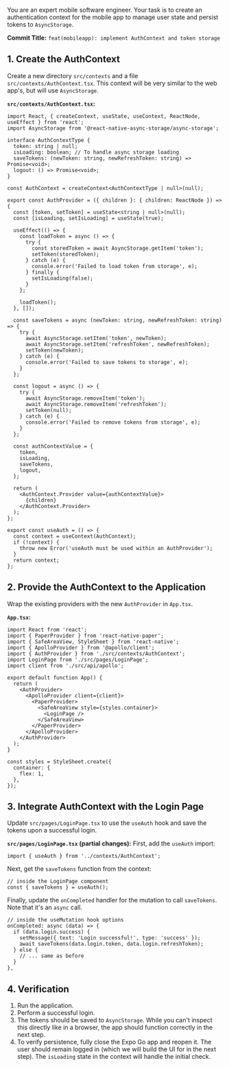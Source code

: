 You are an expert mobile software engineer. Your task is to create an authentication context for the mobile app to manage user state and persist tokens to `AsyncStorage`.

**Commit Title:** `feat(mobileapp): implement AuthContext and token storage`

## 1. Create the AuthContext

Create a new directory `src/contexts` and a file `src/contexts/AuthContext.tsx`. This context will be very similar to the web app's, but will use `AsyncStorage`.

**`src/contexts/AuthContext.tsx`:**
```tsx
import React, { createContext, useState, useContext, ReactNode, useEffect } from 'react';
import AsyncStorage from '@react-native-async-storage/async-storage';

interface AuthContextType {
  token: string | null;
  isLoading: boolean; // To handle async storage loading
  saveTokens: (newToken: string, newRefreshToken: string) => Promise<void>;
  logout: () => Promise<void>;
}

const AuthContext = createContext<AuthContextType | null>(null);

export const AuthProvider = ({ children }: { children: ReactNode }) => {
  const [token, setToken] = useState<string | null>(null);
  const [isLoading, setIsLoading] = useState(true);

  useEffect(() => {
    const loadToken = async () => {
      try {
        const storedToken = await AsyncStorage.getItem('token');
        setToken(storedToken);
      } catch (e) {
        console.error('Failed to load token from storage', e);
      } finally {
        setIsLoading(false);
      }
    };

    loadToken();
  }, []);

  const saveTokens = async (newToken: string, newRefreshToken: string) => {
    try {
      await AsyncStorage.setItem('token', newToken);
      await AsyncStorage.setItem('refreshToken', newRefreshToken);
      setToken(newToken);
    } catch (e) {
      console.error('Failed to save tokens to storage', e);
    }
  };

  const logout = async () => {
    try {
      await AsyncStorage.removeItem('token');
      await AsyncStorage.removeItem('refreshToken');
      setToken(null);
    } catch (e) {
      console.error('Failed to remove tokens from storage', e);
    }
  };

  const authContextValue = {
    token,
    isLoading,
    saveTokens,
    logout,
  };

  return (
    <AuthContext.Provider value={authContextValue}>
      {children}
    </AuthContext.Provider>
  );
};

export const useAuth = () => {
  const context = useContext(AuthContext);
  if (!context) {
    throw new Error('useAuth must be used within an AuthProvider');
  }
  return context;
};
```

## 2. Provide the AuthContext to the Application

Wrap the existing providers with the new `AuthProvider` in `App.tsx`.

**`App.tsx`:**
```tsx
import React from 'react';
import { PaperProvider } from 'react-native-paper';
import { SafeAreaView, StyleSheet } from 'react-native';
import { ApolloProvider } from '@apollo/client';
import { AuthProvider } from './src/contexts/AuthContext';
import LoginPage from './src/pages/LoginPage';
import client from './src/api/apollo';

export default function App() {
  return (
    <AuthProvider>
      <ApolloProvider client={client}>
        <PaperProvider>
          <SafeAreaView style={styles.container}>
            <LoginPage />
          </SafeAreaView>
        </PaperProvider>
      </ApolloProvider>
    </AuthProvider>
  );
}

const styles = StyleSheet.create({
  container: {
    flex: 1,
  },
});
```

## 3. Integrate AuthContext with the Login Page

Update `src/pages/LoginPage.tsx` to use the `useAuth` hook and save the tokens upon a successful login.

**`src/pages/LoginPage.tsx` (partial changes):**
First, add the `useAuth` import:
```tsx
import { useAuth } from '../contexts/AuthContext';
```

Next, get the `saveTokens` function from the context:
```tsx
// inside the LoginPage component
const { saveTokens } = useAuth();
```

Finally, update the `onCompleted` handler for the mutation to call `saveTokens`. Note that it's an `async` call.
```tsx
// inside the useMutation hook options
onCompleted: async (data) => {
  if (data.login.success) {
    setMessage({ text: 'Login successful!', type: 'success' });
    await saveTokens(data.login.token, data.login.refreshToken);
  } else {
    // ... same as before
  }
},
```

## 4. Verification

1.  Run the application.
2.  Perform a successful login.
3.  The tokens should be saved to `AsyncStorage`. While you can't inspect this directly like in a browser, the app should function correctly in the next step.
4.  To verify persistence, fully close the Expo Go app and reopen it. The user should remain logged in (which we will build the UI for in the next step). The `isLoading` state in the context will handle the initial check.
